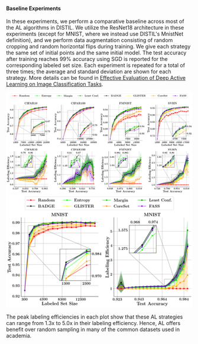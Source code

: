 #### Baseline Experiments
In these experiments, we perform a comparative baseline across most of the AL algorithms in DISTIL. We utilize the ResNet18 architecture in these experiments (except for MNIST, where we instead use DISTIL's MnistNet definition), and we perform data augmentation consisting of random cropping and random horizontal flips during training. We give each strategy the same set of initial points and the same initial model. The test accuracy after training reaches 99% accuracy using SGD is reported for the corresponding labeled set size. Each experiment is repeated for a total of three times; the average and standard deviation are shown for each strategy. More details can be found in [Effective Evaluation of Deep Active Learning on Image Classification Tasks](https://arxiv.org/abs/2106.15324).

![BASELINE](../../experiment_plots/baseline.png?raw=true)
![MNIST_BASELINE](../../experiment_plots/baseline_mnist.png?raw=true)

The peak labeling efficiencies in each plot show that these AL strategies can range from 1.3x to 5.0x in their labeling efficiency. Hence, AL offers benefit over random sampling in many of the common datasets used in academia.